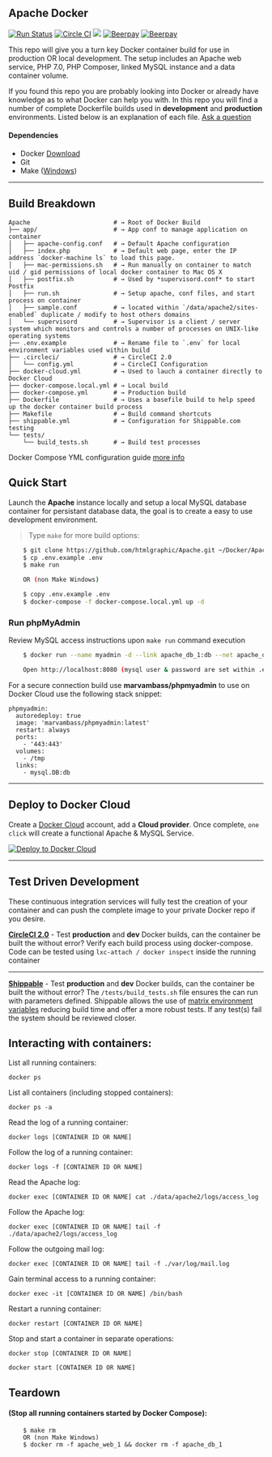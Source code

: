 ## Apache Docker

[![Run Status](https://api.shippable.com/projects/54cf015b5ab6cc13528a7b6a/badge?branch=master)](https://app.shippable.com/projects/54cf015b5ab6cc13528a7b6a)
[![Circle CI](https://circleci.com/gh/htmlgraphic/Apache/tree/master.svg?style=svg)](https://circleci.com/gh/htmlgraphic/Apache/tree/master) 
[![](https://images.microbadger.com/badges/image/htmlgraphic/apache:latest.svg)](https://microbadger.com/images/htmlgraphic/apache:latest "Get your own image badge on microbadger.com")
[![Beerpay](https://beerpay.io/htmlgraphic/Apache/badge.svg?style=beer)](https://beerpay.io/htmlgraphic/Apache) [![Beerpay](https://beerpay.io/htmlgraphic/Apache/make-wish.svg?style=flat)](https://beerpay.io/htmlgraphic/Apache)


This repo will give you a turn key Docker container build for use in production OR local development. The setup includes an Apache web service, PHP 7.0, PHP Composer, linked MySQL instance and a data container volume.


If you found this repo you are probably looking into Docker or already have knowledge as to what Docker can help you with. In this repo you will find a number of complete Dockerfile builds used in **development** and **production** environments. Listed below is an explanation of each file. [Ask a question](https://github.com/htmlgraphic/Apache/issues/new)

#### Dependencies
- Docker [Download](https://www.docker.com/community-edition#/download)
- Git
- Make ([Windows](https://stackoverflow.com/questions/32127524/how-to-install-and-use-make-in-windows-8-1))

---

## Build Breakdown

```shell
Apache                       # → Root of Docker Build
├── app/                     # → App conf to manage application on container
│   ├── apache-config.conf   # → Default Apache configuration
│   ├── index.php            # → Default web page, enter the IP address `docker-machine ls` to load this page.
│   ├── mac-permissions.sh   # → Run manually on container to match uid / gid permissions of local docker container to Mac OS X
│   ├── postfix.sh           # → Used by *supervisord.conf* to start Postfix
│   ├── run.sh               # → Setup apache, conf files, and start process on container
│   ├── sample.conf          # → located within `/data/apache2/sites-enabled` duplicate / modify to host others domains
│   └── supervisord          # → Supervisor is a client / server system which monitors and controls a number of processes on UNIX-like operating systems
├── .env.example             # → Rename file to `.env` for local environment variables used within build
├── .circleci/               # → CircleCI 2.0
│   └── config.yml           # → CircleCI Configuration
├── docker-cloud.yml         # → Used to lauch a container directly to Docker Cloud
├── docker-compose.local.yml # → Local build 
├── docker-compose.yml       # → Production build
├── Dockerfile               # → Uses a basefile build to help speed up the docker container build process
├── Makefile                 # → Build command shortcuts
├── shippable.yml            # → Configuration for Shippable.com testing
└── tests/
    └── build_tests.sh       # → Build test processes
```
Docker Compose YML configuration guide [more info](https://docs.docker.com/docker-cloud/apps/deploy-to-cloud-btn/) 


## Quick Start

Launch the **Apache** instance locally and setup a local MySQL database container for persistant database data, the goal is to create a easy to use development environment. 

>	Type `make` for more build options:

```bash
	$ git clone https://github.com/htmlgraphic/Apache.git ~/Docker/Apache && cd ~/Docker/Apache
	$ cp .env.example .env
	$ make run 

	OR (non Make Windows)

	$ copy .env.example .env
	$ docker-compose -f docker-compose.local.yml up -d
```

### Run phpMyAdmin

Review MySQL access instructions upon `make run` command execution

```bash
	$ docker run --name myadmin -d --link apache_db_1:db --net apache_default -p 8080:80 phpmyadmin/phpmyadmin

	Open http://localhost:8080 (mysql user & password are set within .env file)
```

For a secure connection build use **marvambass/phpmyadmin** to use on Docker Cloud use the following stack snippet:
```
phpmyadmin:
  autoredeploy: true
  image: 'marvambass/phpmyadmin:latest'
  restart: always
  ports:
    - '443:443'
  volumes:
    - /tmp
  links:
    - mysql.DB:db
```


---
## Deploy to Docker Cloud
Create a [Docker Cloud](https://cloud.docker.com) account, add a   **Cloud provider**. Once complete, `one click` will create a functional Apache & MySQL Service.

[![Deploy to Docker Cloud](https://files.cloud.docker.com/images/deploy-to-dockercloud.svg)](https://cloud.docker.com/stack/deploy/)

---

## Test Driven Development
These continuous integration services will fully test the creation of your container and can push the complete image to your private Docker repo if you desire.


**[CircleCI 2.0](https://circleci.com/gh/htmlgraphic/Apache)** - Test **production** and **dev** Docker builds, can the container be built the without error? Verify each build process using docker-compose. Code can be tested using ```lxc-attach / docker inspect``` inside the running container


---

**[Shippable](https://shippable.com)** - Test **production** and **dev** Docker builds, can the container be built the without error? The ```/tests/build_tests.sh``` file ensures the can run with parameters defined. Shippable allows the use of [matrix environment variables](http://docs.shippable.com/ci_configure/#using-environment-variables) reducing build time and offer a more robust tests. If any test(s) fail the system should be reviewed closer.


## Interacting with containers:

List all running containers:

`docker ps`

List all containers (including stopped containers):

`docker ps -a`

Read the log of a running container:

`docker logs [CONTAINER ID OR NAME]`

Follow the log of a running container:

`docker logs -f [CONTAINER ID OR NAME]`

Read the Apache log:

`docker exec [CONTAINER ID OR NAME] cat ./data/apache2/logs/access_log`

Follow the Apache log:

`docker exec [CONTAINER ID OR NAME] tail -f ./data/apache2/logs/access_log`

Follow the outgoing mail log:

`docker exec [CONTAINER ID OR NAME] tail -f ./var/log/mail.log`

Gain terminal access to a running container:

`docker exec -it [CONTAINER ID OR NAME] /bin/bash`

Restart a running container:

`docker restart [CONTAINER ID OR NAME]`

Stop and start a container in separate operations:

`docker stop [CONTAINER ID OR NAME]`

`docker start [CONTAINER ID OR NAME]`

## Teardown 
#### (Stop all running containers started by Docker Compose):

```
    $ make rm 
    OR (non Make Windows)
    $ docker rm -f apache_web_1 && docker rm -f apache_db_1
```

